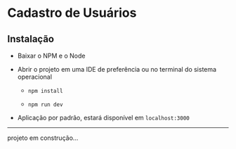 # Cadastro de Usuários


## Instalação

* Baixar o NPM e o Node

* Abrir o projeto em uma IDE de preferência ou no terminal do sistema operacional

  * `npm install`

  * `npm run dev`
  
* Aplicação por padrão, estará disponível em `localhost:3000`
---------------
projeto em construção...
